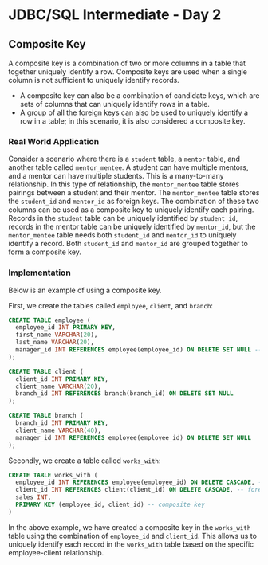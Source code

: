 # JDBC/SQL Intermediate - Day 2

## Composite Key

A composite key is a combination of two or more columns in a table that together uniquely identify a row. Composite keys are used when a single column is not sufficient to uniquely identify records.

- A composite key can also be a combination of candidate keys, which are sets of columns that can uniquely identify rows in a table.
- A group of all the foreign keys can also be used to uniquely identify a row in a table; in this scenario, it is also considered a composite key.

### Real World Application

Consider a scenario where there is a `student` table, a `mentor` table, and another table called `mentor_mentee`. A student can have multiple mentors, and a mentor can have multiple students. This is a many-to-many relationship. In this type of relationship, the `mentor_mentee` table stores pairings between a student and their mentor. The `mentor_mentee` table stores the `student_id` and `mentor_id` as foreign keys. The combination of these two columns can be used as a composite key to uniquely identify each pairing. Records in the `student` table can be uniquely identified by `student_id`, records in the mentor table can be uniquely identified by `mentor_id`, but the `mentor_mentee` table needs both `student_id` and `mentor_id` to uniquely identify a record. Both `student_id` and `mentor_id` are grouped together to form a composite key.

### Implementation

Below is an example of using a composite key.

First, we create the tables called `employee`, `client`, and `branch`:

```sql
CREATE TABLE employee (
  employee_id INT PRIMARY KEY,
  first_name VARCHAR(20),
  last_name VARCHAR(20),
  manager_id INT REFERENCES employee(employee_id) ON DELETE SET NULL -- self-referencing foreign key
);

CREATE TABLE client (
  client_id INT PRIMARY KEY,
  client_name VARCHAR(20),
  branch_id INT REFERENCES branch(branch_id) ON DELETE SET NULL
);

CREATE TABLE branch (
  branch_id INT PRIMARY KEY,
  client_name VARCHAR(40),
  manager_id INT REFERENCES employee(employee_id) ON DELETE SET NULL
);
```

Secondly, we create a table called `works_with`:

```sql
CREATE TABLE works_with (
  employee_id INT REFERENCES employee(employee_id) ON DELETE CASCADE, -- foreign key
  client_id INT REFERENCES client(client_id) ON DELETE CASCADE, -- foreign key
  sales INT,
  PRIMARY KEY (employee_id, client_id) -- composite key
)
```

In the above example, we have created a composite key in the `works_with` table using the combination of `employee_id` and `client_id`. This allows us to uniquely identify each record in the `works_with` table based on the specific employee-client relationship.
